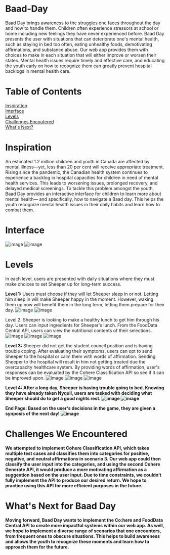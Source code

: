 # Baad-Day
Baad Day brings awareness to the struggles one faces throughout the day and how to handle them. Children often experience stressors at school or home including new feelings they have never experienced before. Baad Day presents the user with situations that can deteriorate one's mental health, such as staying in bed too often, eating unhealthy foods, demotivating affirmations, and substance abuse. Our web app provides them with choices to make in each situation that will either improve or worsen their states. Mental health issues require timely and effective care, and educating the youth early on how to recognize them can greatly prevent hospital backlogs in mental health care.

# Table of Contents  
[Inspiration](#Inspiration)  
[Interface](#Interface)  
[Levels](#Levels)  
[Challenges Encoutered](#Challenges-We-Encountered)  
[What's Next?](#What's-Next-for-Baad-Day)   

# Inspiration
An estimated 1.2 million children and youth in Canada are affected by mental illness—yet, less than 20 per cent will receive appropriate treatment. Rising since the pandemic, the Canadian health system continues to experience a backlog in hospital capacities for children in need of mental health services. This leads to worsening issues, prolonged recovery, and delayed medical screenings. To tackle this problem amongst the youth, Baad Day provides an interactive interface for children to learn more about mental health— and specifically, how to navigate a Baad day. This helps the youth recognize mental health issues in their daily habits and learn how to combat them.

# Interface
![image](https://user-images.githubusercontent.com/43208342/226396239-bf7e732a-b044-4b3c-b40b-770b6b09c03b.png)
![image](https://user-images.githubusercontent.com/43208342/226396567-bcac4d8b-15e8-43f7-8c1d-9718b162ce2d.png)

# Levels
In each level, users are presented with daily situations where they must make choices to set Sheeper up for long-term success.

<b>Level 1:</b> Users  must choose if they will let Sheeper sleep in or not. Letting him sleep in will make Sheeper happy in the moment. However, waking them up now will benefit them in the long term, letting them prepare for their day.
![image](https://user-images.githubusercontent.com/43208342/226397342-bf10ef70-2782-4e4d-9682-d35a148b5847.png)
![image](https://user-images.githubusercontent.com/43208342/226398576-c577c3d7-2dc5-439e-8611-b64ac128f69a.png)

</b>Level 2:</b> Sheeper is looking to make a healthy lunch to get him through his day. Users can input ingredients for Sheeper's lunch. From the FoodData Central API, users can view the nutritional contents of their selections. 
![image](https://user-images.githubusercontent.com/43208342/226399540-dddecca5-6f67-46c8-9bfd-3bbc11adf86b.png)
![image](https://user-images.githubusercontent.com/43208342/226399628-fc6053ee-99e9-44b5-80da-c973d2fa0e1c.png)
![image](https://user-images.githubusercontent.com/43208342/226399691-3001173d-d580-49bb-b255-70fd1cb03624.png)

<b>Level 3:</b> Sheeper did not get the student council position and is having trouble coping. After evaluating their symptoms, users can opt to send Sheeper to the hospital or calm them with words of affirmation. Sending Sheeper to the hospital will result in him not getting treated due the overcapacity healthcare system. By providing words of affirmation, user's responses can be evaluated by the Cohere Classification API so see if it can be improved upon.
![image](https://user-images.githubusercontent.com/43208342/226400650-fb500dcf-c7be-4945-a90a-6dc6e4d0a2bc.png)
![image](https://user-images.githubusercontent.com/43208342/226400721-457b7b97-63d5-4910-8855-7732581112e4.png)
![image](https://user-images.githubusercontent.com/43208342/226400791-4aafb2d9-82d9-48cf-a996-ca9c28d14d31.png)

<b>Level 4:<b> After a long day, Sheeper is having trouble going to bed. Knowing they have already taken Nyquil, users are tasked with deciding what Sheeper should do to get a good nights rest.
![image](https://user-images.githubusercontent.com/43208342/226401760-10090cf0-5629-4cc5-9cb3-5c25268b129d.png)
![image](https://user-images.githubusercontent.com/43208342/226401821-893c2ee2-3b0a-47e6-8291-f672cd45bc55.png)

<b>End Page:<b> Based on the user's decisions in the game, they are given a synposis of the next day!
![image](https://user-images.githubusercontent.com/43208342/226401906-3aa7e722-b4f6-4ee2-9449-d0104cd109fd.png)

# Challenges We Encountered
We attempted to implement Cohere Classification API, which takes multiple test cases and classifies them into categories for positive, negative, and neutral affirmations in scenario 3. Our web app could then classify the user input into the categories, and using the second Cohere Generate API, it would produce a more motivating affirmation as a suggestion based on the user input. Due to time constraints, we couldn’t fully implement the API to produce our desired return. We hope to practice using this API for more efficient purposes in the future.

# What's Next for Baad Day
Moving forward, Baad Day wants to implement the Co:here and FoodData Central API to create more impactful systems within our web app. As well, we hope to implement a diverse range of scenarios that one encounters, from frequent ones to obscure situations. This helps to build awareness and allows the youth to recognize these moments and learn how to approach them for the future.

